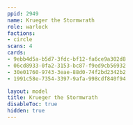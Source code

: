 ```yaml
---
ppid: 2949
name: Krueger the Stormwrath
role: warlock
factions:
- circle
scans: 4
cards:
- 9ebb4d5a-b5d7-3fdc-bf12-fa6ce9a302d8
- 06cd8933-0fa2-3153-bc87-f9ed9cb56932
- 30e01760-9743-3eae-88d0-74f2bd2342b2
- 1991c58e-7354-3397-9afa-998cdf840f94

layout: model
title: Krueger the Stormwrath
disableToc: true
hidden: true
---
```

